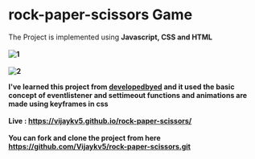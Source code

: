 # rock-paper-scissors Game

The Project is implemented using <b>Javascript<b>, <b>CSS<b> and <b>HTML<b>
<br>
<br>
![1](https://user-images.githubusercontent.com/94985341/197381015-e3d6e650-f273-46ad-908b-afa8792a53ed.PNG)
<br>
<br>
![2](https://user-images.githubusercontent.com/94985341/197381079-20a09443-1ce8-42ba-9186-761f19c69b62.PNG)

I've learned this project from <a href="https://www.youtube.com/c/DevEd" >developedbyed</a> and it used the basic concept of eventlistener and settimeout functions and animations are made using keyframes in css 
<br>
<br>
Live : https://vijaykv5.github.io/rock-paper-scissors/
<br>
<br>
You can fork and clone the project from here https://github.com/Vijaykv5/rock-paper-scissors.git
<br>
<br>


